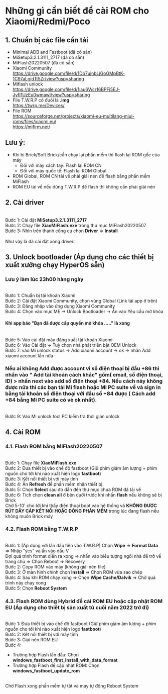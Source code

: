 # Những gì cần biết để cài ROM cho Xiaomi/Redmi/Poco

## 1. Chuẩn bị các file cần tải
* Minimal ADB and Fastboot (đã có sẵn)
* MiSetup3.2.1.3111_2717 (đã có sẵn)
* MiFlash20220507 (đã có sẵn)
* Xiaomi Community
<br> https://drive.google.com/file/d/1Db7ujnbLjGoGMpBtK-1C97aLgjdTt5Zr/view?usp=sharing
* Miflash unlock
<br> https://drive.google.com/file/d/1iau6Wcr16BPFj5EJ-JyfI1UzEu0wmawl/view?usp=sharing
* File T.W.R.P có đuôi là <b>.img</b>
<br> https://twrp.me/Devices/
* File ROM
<br> https://sourceforge.net/projects/xiaomi-eu-multilang-miui-roms/files/xiaomi.eu/
<br> https://mifirm.net/

## Lưu ý:
* Khi bị Brick/Soft Brick/cần chạy lại phần mềm thì flash lại ROM gốc của máy
  * Đối với máy xách tay: Flash lại ROM CN
  * Đối với máy quốc tế: Flash lại ROM Global
* ROM Global, ROM CN tải về phải giải nén để flash bằng phần mềm MiFlash
* ROM EU tải về nếu dùng T.W.R.P để flash thì không cần phải giải nén

## 2. Cài driver
<br> Bước 1: Cài đặt <b>MiSetup3.2.1.3111_2717</b>
<br> Bước 2: Chạy file <b>XiaoMiFlash.exe</b> trong thư mục MiFlash20220507
<br> Bước 3: Nhìn trên thanh công cụ chọn <b>Driver</b> => <b>Install</b>
<br>
<br> Như vậy là đã cài đặt xong driver.

## 3. Unlock bootloader (Áp dụng cho các thiết bị xuất xưởng chạy HyperOS sẵn)
### Lưu ý làm lúc 23h00 hàng ngày
<br> Bước 1: Chuẩn bị tài khoản Xiaomi
<br> Bước 2: Cài đặt Xiaomi Community, chọn vùng Global (Link tải app ở trên)
<br> Bước 3: Đăng nhập vào ứng dụng Xiaomi Community
<br> Bước 4: Chọn vào mục ME -> Unlock Bootloader -> Ấn vào Yêu cầu mở khóa
#### Khi app báo "Bạn đã được cấp quyền mở khóa ....." là xong
<br> Bước 5: Vào cài đặt máy đăng xuất tài khoản Xiaomi
<br> Bước 6: Vào Cài đặt -> Tuỳ chọn nhà phát triển bật OEM Unlock
<br> Bước 7: vào Mi unlock status -> Add xiaomi account -> ok -> nhấn Add xiaomi account lần nữa  
### Nếu ai không Add được account vì số điện thoại bị đầu +86 thì nhấn vào " Add tài khoản cách khác" gồm( email, số điện thoại, ID) > nhấn next vào add số điện thoại +84. Nếu cách này không được nữa thì các bạn tải Mi flash hoặc Mi PC suite về và sign in bằng tải khoản số điện thoại với đầu số +84 được ( Cách add +84 bằng Mi PC suite có vẻ ok nhất).
<br> Bước 9: Vào Mi unlock tool PC kiểm tra thời gian unlock

## 4. Cài ROM
### 4.1. Flash ROM bằng MiFlash20220507
<br> Bước 1: Chạy file <b>XiaoMiFlash.exe</b>
<br> Bước 2: Đưa thiết bị vào chế độ fastboot (Giữ phím giảm âm lượng + phím nguồn cho tới khi nào xuất hiện logo <b>fastboot</b>)
<br> Bước 3: Kết nối thiết bị với máy tính
<br> Bước 4: Ấn <b>Refresh</b> để phần mềm nhận thiết bị
<br> Bước 5: Chọn <b>Select</b> sau đó dẫn đến thư mục chưa ROM đã tải về
<br> Bước 6: Tích chọn <b>clean all</b> ở bên dưới trước khi nhấn <b>flash</b> nếu không sẽ bị Brick
<br> Chờ 5-10' cho tới khi thấy điện thoại boot vào hệ thống và <b>KHÔNG ĐƯỢC RÚT DÂY CÁP KẾT NỐI HOẶC ĐÓNG PHẦN MỀM</b> trong lúc đang flash nếu không muốn Brick máy

### 4.2. Flash ROM bằng T.W.R.P
<br> Bước 1: (Áp dụng với lần đầu tiên vào T.W.R.P) Chọn <b>Wipe</b> => <b>Format Data</b> => Nhập "yes" và ấn vào dấu V
<br> Đợi quá trình format diễn ra xong => nhấn vào biểu tượng ngôi nhà để trở về trang chủ => Chọn Reboot => Recovery
<br> Bước 2: Copy ROM vào máy (không giải nén file)
<br> Bước 3: Ở màn hình chính chọn <b>Install</b> => Chọn ROM vừa sao chép
<br> Bước 4: Sau khi ROM chạy xong => Chọn <b>Wipe Cache/Dalvik</b> => Chờ quá trình này chạy xong
<br> Bước 5: Chọn <b>Reboot System</b>

### 4.3. Flash ROM dùng Hybrid để cài ROM EU hoặc cập nhật ROM EU (Áp dụng cho thiết bị sản xuất từ cuối năm 2022 trở đi)
<br> Bước 1: Đưa thiết bị vào chế độ fastboot (Giữ phím giảm âm lượng + phím nguồn cho tới khi nào xuất hiện logo <b>fastboot</b>)
<br> Bước 2: Kết nối thiết bị với máy tính
<br> Bước 3: Giải nén ROM EU
<br> Bước 4:

* Trường hợp Flash lần đầu: Chọn <b>windows_fastboot_first_install_with_data_format</b>
* Trường hợp Flash để cập nhật ROM: Chọn <b>windows_fastboot_update_rom</b>

<br> Chờ Flash xong phần mềm tự tắt và máy tự động Reboot System
